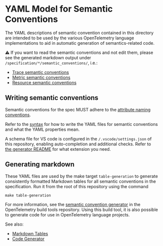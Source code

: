 # YAML Model for Semantic Conventions

The YAML descriptions of semantic convention contained in this directory are intended to
be used by the various OpenTelemetry language implementations to aid in automatic
generation of semantics-related code.

⚠ If you want to read the semantic conventions and not edit them, please see
the generated markdown output under `/specification/*/semantic_conventions/`,
i.e.:

* [Trace semantic conventions](../specification/trace/semantic_conventions/README.md)
* [Metric semantic conventions](../specification/metrics/semantic_conventions/README.md)
* [Resource semantic conventions](../specification/resource/semantic_conventions/README.md)

## Writing semantic conventions

Semantic conventions for the spec MUST adhere to the
[attribute naming conventions](../specification/common/attribute-naming.md).

Refer to the [syntax](https://github.com/open-telemetry/build-tools/tree/v0.5.0/semantic-conventions/syntax.md)
for how to write the YAML files for semantic conventions and what the YAML properties mean.

A schema file for VS code is configured in the `/.vscode/settings.json` of this
repository, enabling auto-completion and additional checks. Refer to
[the generator README](https://github.com/open-telemetry/build-tools/tree/v0.5.0/semantic-conventions/README.md) for what extension you need.

## Generating markdown

These YAML files are used by the make target `table-generation` to generate consistently
formatted Markdown tables for all semantic conventions in the specification. Run it from the root of this repository using the command

```
make table-generation
```

For more information, see the [semantic convention generator](https://github.com/open-telemetry/build-tools/tree/v0.5.0/semantic-conventions)
in the OpenTelemetry build tools repository.
Using this build tool, it is also possible to generate code for use in OpenTelemetry
language projects.

See also:

* [Markdown Tables](https://github.com/open-telemetry/build-tools/tree/main/semantic-conventions#markdown-tables)
* [Code Generator](https://github.com/open-telemetry/build-tools/tree/main/semantic-conventions#code-generator)
